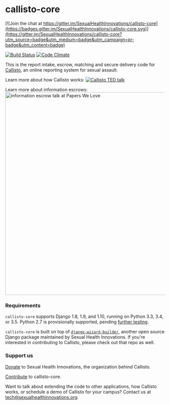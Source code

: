 # callisto-core

[![Join the chat at https://gitter.im/SexualHealthInnovations/callisto-core](https://badges.gitter.im/SexualHealthInnovations/callisto-core.svg)](https://gitter.im/SexualHealthInnovations/callisto-core?utm_source=badge&utm_medium=badge&utm_campaign=pr-badge&utm_content=badge)

[![Build Status](https://travis-ci.org/SexualHealthInnovations/callisto-core.svg?branch=master)](https://travis-ci.org/SexualHealthInnovations/callisto-core)
[![Code Climate](https://codeclimate.com/github/SexualHealthInnovations/callisto-core/badges/gpa.svg)](https://codeclimate.com/github/SexualHealthInnovations/callisto-core)

This is the report intake, escrow, matching and secure delivery code for [Callisto](https://www.projectcallisto.org), an online reporting system for sexual assault.

Learn more about how Callisto works:
<a href="https://www.ted.com/talks/jessica_ladd_the_reporting_system_that_sexual_assault_survivors_want?language=en" target="_blank"><img src="https://sexualhealthinnovations.github.io/callisto_marketing/assets/img/ted-video-still.png" alt="Callisto TED talk"></a>

Learn more about information escrows:
<a href="https://www.youtube.com/watch?v=mYV6_OaZeEs" target="_blank"><img src="https://sexualhealthinnovations.github.io/callisto_marketing/assets/img/pwl-video-still.png" alt="information escrow talk at Papers We Love" width="640"></a>

### Requirements
`callisto-core` supports Django 1.8, 1.9, and 1.10, running on Python 3.3, 3.4, or 3.5. Python 2.7 is provisionally supported, pending [further testing](https://github.com/SexualHealthInnovations/callisto-core/issues/19).

`callisto-core` is built on top of [`django-wizard-builder`](https://github.com/SexualHealthInnovations/django-wizard-builder), another open source Django package maintained by Sexual Health Innovations. If you're interested in contributing to Callisto, please check out that repo as well.

### Support us

[Donate](https://www.sexualhealthinnovations.org/donate/) to Sexual Health Innovations, the organization behind Callisto.

[Contribute](https://github.com/SexualHealthInnovations/callisto-core/blob/master/CONTRIBUTING.md) to callisto-core.

Want to talk about extending the code to other applications, how Callisto works, or schedule a demo of Callisto for your campus? Contact us at [tech@sexualhealthinnovations.org](mailto:tech@sexualhealthinnovations.org).
